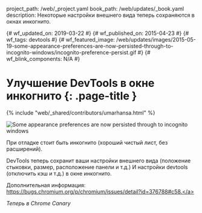 project_path: /web/_project.yaml
book_path: /web/updates/_book.yaml
description: Некоторые настройки внешнего вида теперь сохраняются в окнах инкогнито.

{# wf_updated_on: 2019-03-22 #} {# wf_published_on: 2015-04-23 #} {# wf_tags:
devtools #} {# wf_featured_image:
/web/updates/images/2015-05-19-some-appearance-preferences-are-now-persisted-through-to-incognito-windows/incognito-preference-persist.gif
#} {# wf_blink_components: N/A #}

# Улучшение DevTools в окне инкогнито {: .page-title }

{% include "web/_shared/contributors/umarhansa.html" %}

<img
src="/web/updates/images/2015-05-19-some-appearance-preferences-are-now-persisted-through-to-incognito-windows/incognito-preference-persist.gif"
alt="Some appearance preferences are now persisted through to incognito
windows">

При отладке стоит быть инкогнито (хороший чистый лист, без расширений).

DevTools теперь сохранит ваши настройки внешнего вида (положение стыковки,
размер, расположение панели и т.д.) И настройки devtools (отключить кэш и т.д.)
в окне инкогнито.

Дополнительная информация: <a
href="https://bugs.chromium.org/p/chromium/issues/detail?id=376788#c58">https://bugs.chromium.org/p/chromium/issues/detail?id=376788#c58.</a>

<em>Теперь в Chrome Canary</em>
